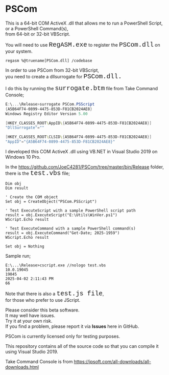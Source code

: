 # PSCom
This is a 64-bit COM ActiveX .dll that allows me to run a PowerShell Script,\
or a PowerShell Command(s),\
from 64-bit or 32-bit VBScript.

You will need to use <span style="font-family: Courier New; font-size: 20px;">RegASM.exe</span> to register the <span style="font-family: Courier New; font-size: 20px;">PSCom.dll</span> on your system.

```vbscript
regasm %@truename[PSCom.dll] /codebase
```
In order to use PSCom from 32-bit VBScript,\
you need to create a dllsurrogate for <span style="font-family: Courier New; font-size: 20px;">PSCom.dll.</span>

I do this by running the <span style="font-family: Courier New; font-size: 20px;">surrogate.btm</span> file from Take Command Console;

```powershell
E:\...\Release>surrogate PSCom.PSScript 
{A5B64F74-0899-4475-853D-F81CB2024AE8}
Windows Registry Editor Version 5.00

[HKEY_CLASSES_ROOT\AppID\{A5B64F74-0899-4475-853D-F81CB2024AE8}]
"DllSurrogate"=""

[HKEY_CLASSES_ROOT\CLSID\{A5B64F74-0899-4475-853D-F81CB2024AE8}]
"AppID"="{A5B64F74-0899-4475-853D-F81CB2024AE8}"
```
I developed this COM ActiveX .dll using VB.NET in Visual Studio 2019 on Windows 10 Pro.

In the https://github.com/JoeC4281/PSCom/tree/master/bin/Release folder,\
there is the <span style="font-family: Courier New; font-size: 20px;">test.vbs</span> file;
```VB Script
Dim obj
Dim result

' Create the COM object
Set obj = CreateObject("PSCom.PSScript")

' Test ExecuteScript with a sample PowerShell script path
result = obj.ExecuteScript("E:\Utils\WinVer.ps1")
WScript.Echo result

' Test ExecuteCommand with a sample PowerShell command(s)
result = obj.ExecuteCommand("Get-Date; 2025-1959")
WScript.Echo result

Set obj = Nothing
```
Sample run;
```VB Script
E:\...\Release>cscript.exe //nologo test.vbs 
10.0.19045
19045
2025-04-02 2:11:43 PM
66
```
Note that there is also a <span style="font-family: Courier New; font-size: 20px;">test.js file</span>,\
for those who prefer to use JScript.

Please consider this beta software.\
It may well have issues.\
Try it at your own risk.\
If you find a problem, please report it via **Issues** here in GitHub.

PSCom is currently licensed only for testing purposes.

This repository contains all of the source code so that you can compile it using Visual Studio 2019.

Take Command Console is from https://jpsoft.com/all-downloads/all-downloads.html

